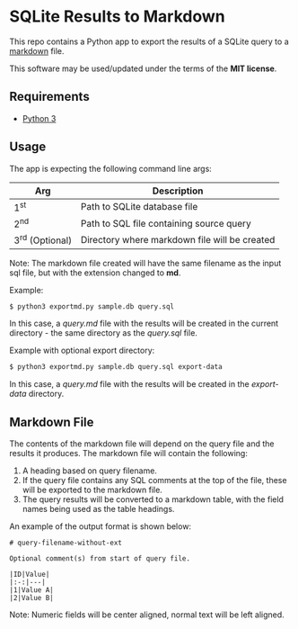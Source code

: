# SQLite Results to Markdown
This repo contains a Python app to export the results of a SQLite query to a [markdown](https://www.markdownguide.org) file.

This software may be used/updated under the terms of the **MIT license**.  

## Requirements
* [Python 3](https://www.python.org/downloads/)

## Usage
The app is expecting the following command line args:

|Arg|Description|
|---|---|
|1<sup>st</sup>|Path to SQLite database file|
|2<sup>nd</sup>|Path to SQL file containing source query|
|3<sup>rd</sup> (Optional)|Directory where markdown file will be created|

Note: The markdown file created will have the same filename as the input sql file, but with the extension changed to **md**.

Example:
```sh
$ python3 exportmd.py sample.db query.sql
```

In this case, a *query.md* file with the results will be created in the current directory - the same directory as the *query.sql* file.

Example with optional export directory:
```sh
$ python3 exportmd.py sample.db query.sql export-data
```

In this case, a *query.md* file with the results will be created in the *export-data* directory.

## Markdown File
The contents of the markdown file will depend on the query file and the results it produces. The markdown file will contain the following:

1. A heading based on query filename.
2. If the query file contains any SQL comments at the top of the file, these will be exported to the markdown file.
3. The query results will be converted to a markdown table, with the field names being used as the table headings.

An example of the output format is shown below:

```
# query-filename-without-ext

Optional comment(s) from start of query file.

|ID|Value|
|:-:|---|
|1|Value A|
|2|Value B|

```

Note: Numeric fields will be center aligned, normal text will be left aligned.